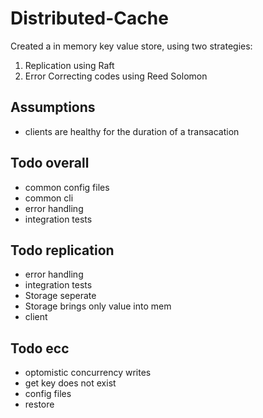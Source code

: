 # Distributed-Cache
Created a in memory key value store, using two strategies:
1. Replication using Raft
2. Error Correcting codes using Reed Solomon

## Assumptions
- clients are healthy for the duration of a transacation

## Todo overall
- common config files
- common cli
- error handling 
- integration tests

## Todo replication
- error handling 
- integration tests
- Storage seperate
- Storage brings only value into mem
- client

## Todo ecc
- optomistic concurrency writes
- get key does not exist
- config files
- restore